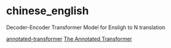 # chinese_english
Decoder-Encoder Transformer Model for Ensligh to N translation

[annotated-transformer](https://github.com/harvardnlp/annotated-transformer/blob/master/AnnotatedTransformer.ipynb)
[The Annotated Transformer](https://nlp.seas.harvard.edu/2018/04/03/attention.html)
